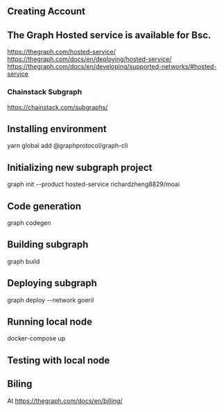 ## Creating Account

## The Graph Hosted service is available for Bsc.
https://thegraph.com/hosted-service/
https://thegraph.com/docs/en/deploying/hosted-service/
https://thegraph.com/docs/en/developing/supported-networks/#hosted-service

### Chainstack Subgraph
https://chainstack.com/subgraphs/

## Installing environment
yarn global add @graphprotocol/graph-cli

## Initializing new subgraph project
graph init --product hosted-service richardzheng8829/moai

## Code generation
graph codegen

## Building subgraph
graph build

## Deploying subgraph
graph deploy --network goeril

## Running local node
docker-compose up

## Testing with local node

## Biling
At
https://thegraph.com/docs/en/billing/
